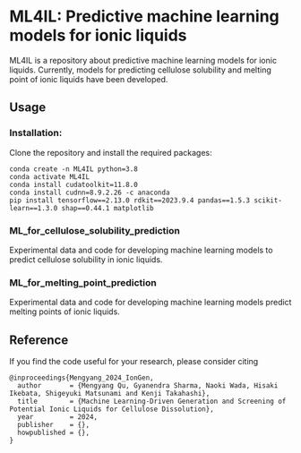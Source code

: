 # ML4IL: Predictive machine learning models for ionic liquids 

ML4IL is a repository about predictive machine learning models for ionic liquids. Currently, models for predicting cellulose solubility and melting point of ionic liquids have been developed.

## Usage

### Installation:
Clone the repository and install the required packages:
```shell
conda create -n ML4IL python=3.8
conda activate ML4IL
conda install cudatoolkit=11.8.0
conda install cudnn=8.9.2.26 -c anaconda
pip install tensorflow==2.13.0 rdkit==2023.9.4 pandas==1.5.3 scikit-learn==1.3.0 shap==0.44.1 matplotlib
```

### ML_for_cellulose_solubility_prediction
Experimental data and code for developing machine learning models to predict cellulose solubility in ionic liquids.

### ML_for_melting_point_prediction
Experimental data and code for developing machine learning models predict melting points of ionic liquids.

## Reference

If you find the code useful for your research, please consider citing

```
@inproceedings{Mengyang_2024_IonGen,
  author       = {Mengyang Qu, Gyanendra Sharma, Naoki Wada, Hisaki Ikebata, Shigeyuki Matsunami and Kenji Takahashi},
  title        = {Machine Learning-Driven Generation and Screening of Potential Ionic Liquids for Cellulose Dissolution},
  year         = 2024,
  publisher    = {},
  howpublished = {},
}
```